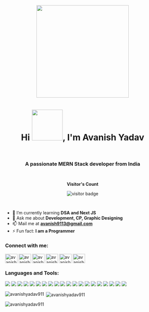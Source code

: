 <br>
<p align="center">
  <img src="https://media.tenor.com/GfSX-u7VGM4AAAAC/coding.gif" width="300">
</p>
<h1 align="center">Hi <img src="https://user-images.githubusercontent.com/107767172/196756982-f3bcd4cc-7c85-42c1-ab8d-5a8d64825fdd.gif" width="100">, I'm Avanish Yadav</h1>
<br>

<h3 align="center">A passionate MERN Stack developer from India</h3> 
<br>
<p align="center"><b>Visitor's Count</b></p>
<p align="center"><img src="https://profile-counter.glitch.me/avanishyadav911/count.svg" alt="visitor badge"/></p>
<br/>


- 🌱 I’m currently learning **DSA and Next JS**
- 💬 Ask me about **Development, CP, Graphic Designing**
- 📫 Mail me at **avanish9113@gmail.com**
- ⚡ Fun fact: **I am a Programmer**
 
<h3 align="left">Connect with me:</h3>
<p align="left">
<a href="https://twitter.com/avanishh_yadav" target="blank"><img align="center" src="https://raw.githubusercontent.com/rahuldkjain/github-profile-readme-generator/master/src/images/icons/Social/twitter.svg" alt="avanishh_yadav" height="30" width="40" /></a>
<a href="https://linkedin.com/in/avanish-yadav-5a6b1821a" target="blank"><img align="center" src="https://raw.githubusercontent.com/rahuldkjain/github-profile-readme-generator/master/src/images/icons/Social/linked-in-alt.svg" alt="avanish-yadav-5a6b1821a" height="30" width="40" /></a>
<a href="https://instagram.com/avanishyadav_" target="blank"><img align="center" src="https://raw.githubusercontent.com/rahuldkjain/github-profile-readme-generator/master/src/images/icons/Social/instagram.svg" alt="avanishyadav_" height="30" width="40" /></a>
<a href="https://www.codechef.com/users/avanish_ydv" target="blank"><img align="center" src="https://cdn.jsdelivr.net/npm/simple-icons@3.1.0/icons/codechef.svg" alt="avanish_ydv" height="30" width="40" /></a>
<a href="https://codeforces.com/profile/avanish_ydv" target="blank"><img align="center" src="https://raw.githubusercontent.com/rahuldkjain/github-profile-readme-generator/master/src/images/icons/Social/codeforces.svg" alt="avanish_ydv" height="30" width="40" /></a>
<a href="https://www.leetcode.com/avanish009" target="blank"><img align="center" src="https://raw.githubusercontent.com/rahuldkjain/github-profile-readme-generator/master/src/images/icons/Social/leet-code.svg" alt="avanish009" height="30" width="40" /></a>
</p>

<h3 align="left">Languages and Tools:</h3>
<p align="left"> 
  <img src="https://img.shields.io/badge/React-05122A?style=flat&logo=react&logoColor=61DAFB" />
  <img src="https://img.shields.io/badge/Node.js-05122A?style=flat&logo=nodedotjs&logoColor=339933" />
  <img src="https://img.shields.io/badge/Express.js-05122A?style=flat&logo=express&logoColor=000000" />
  <img src="https://img.shields.io/badge/MongoDB-05122A?style=flat&logo=mongodb&logoColor=47A248" />
  <img src="https://img.shields.io/badge/C++-05122A?style=flat&logo=c%2B%2B&logoColor=00599C" />
  <img src="https://img.shields.io/badge/C-05122A?style=flat&logo=c&logoColor=A8B9CC" />
  <img src="https://img.shields.io/badge/Firebase-05122A?style=flat&logo=firebase&logoColor=FFCA28" />
  <img src="https://img.shields.io/badge/HTML-05122A?style=flat&logo=html5&logoColor=E34F26" />
  <img src="https://img.shields.io/badge/CSS-05122A?style=flat&logo=css3&logoColor=1572B6" />
  <img src="https://img.shields.io/badge/JavaScript-05122A?style=flat&logo=javascript&logoColor=F7DF1E" />
  <img src="https://img.shields.io/badge/Tailwind%20CSS-05122A?style=flat&logo=tailwind-css&logoColor=38B2AC" />
  <img src="https://img.shields.io/badge/Material-UI-05122A?style=flat&logo=material-ui&logoColor=0081CB" />
  <img src="https://img.shields.io/badge/Semantic%20UI-05122A?style=flat&logo=semantic-ui&logoColor=35bdb2" />
  <img src="https://img.shields.io/badge/Go-05122A?style=flat&logo=go&logoColor=00ADD8" />
  <img src="https://img.shields.io/badge/Python-05122A?style=flat&logo=python&logoColor=3776AB" />
  <img src="https://img.shields.io/badge/JSON-05122A?style=flat&logo=json&logoColor=000000" />
  <img src="https://img.shields.io/badge/Git-05122A?style=flat&logo=git&logoColor=F05032" />
  <img src="https://img.shields.io/badge/GitHub-05122A?style=flat&logo=github&logoColor=181717" />
  <img src="https://img.shields.io/badge/MySQL-05122A?style=flat&logo=mysql&logoColor=4479A1" />
  <img src="https://img.shields.io/badge/VS%20Code-05122A?style=flat&logo=visual-studio-code&logoColor=007ACC" />
</p>

<p><img align="left" src="https://github-readme-stats.vercel.app/api/top-langs?username=avanishyadav911&show_icons=true&locale=en&layout=compact" alt="avanishyadav911" /></p>

<p>&nbsp;<img align="center" src="https://github-readme-stats.vercel.app/api?username=avanishyadav911&show_icons=true&locale=en" alt="avanishyadav911" /></p>

<p><img align="center" src="https://github-readme-streak-stats.herokuapp.com/?user=avanishyadav911&" alt="avanishyadav911" /></p>
